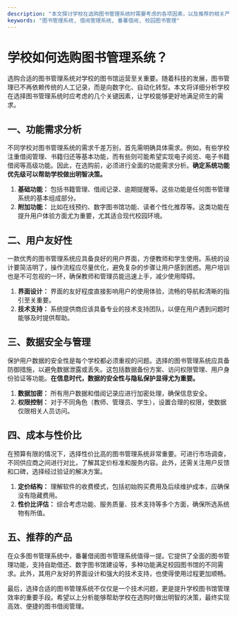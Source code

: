 ```yaml
---
description: "本文探讨学校在选购图书管理系统时需要考虑的各项因素，以及推荐的相关产品。"
keywords: "图书管理系统, 借阅管理系统, 番薯借阅, 校园图书管理"
---
```

# 学校如何选购图书管理系统？

选购合适的图书管理系统对学校的图书馆运营至关重要。随着科技的发展，图书管理已不再依赖传统的人工记录，而是向数字化、自动化转型。本文将详细分析学校在选择图书管理系统时应考虑的几个关键因素，让学校能够更好地满足师生的需求。

## 一、功能需求分析

不同学校对图书管理系统的需求千差万别，首先需明确具体需求。例如，有些学校注重借阅管理、书籍归还等基本功能，而有些则可能希望实现电子阅览、电子书籍借阅等高级功能。因此，在选购前，必须进行全面的功能需求分析。**确定系统功能优先级可以帮助学校做出明智决策。**

1. **基础功能：** 包括书籍管理、借阅记录、逾期提醒等。这些功能是任何图书管理系统的基本组成部分。
2. **附加功能：** 比如在线预约、数字图书馆功能、读者个性化推荐等。这类功能在提升用户体验方面尤为重要，尤其适合现代校园环境。

## 二、用户友好性

一款优秀的图书管理系统应具备良好的用户界面，方便教师和学生使用。系统的设计要简洁明了，操作流程应尽量优化，避免复杂的步骤让用户感到困惑。用户培训也是不可忽视的一环，确保教师和管理员能迅速上手，减少使用障碍。

1. **界面设计：** 界面的友好程度直接影响用户的使用体验，流畅的导航和清晰的指引至关重要。
2. **技术支持：** 系统提供商应该具备专业的技术支持团队，以便在用户遇到问题时能够及时提供帮助。

## 三、数据安全与管理

保护用户数据的安全性是每个学校都必须重视的问题。选择的图书管理系统应具备防御措施，以避免数据泄露或丢失。这包括数据备份方案、访问权限管理、用户身份验证等功能。**在信息时代，数据的安全性与隐私保护显得尤为重要。**

1. **数据加密：** 所有用户数据和借阅记录应进行加密处理，确保信息安全。
2. **权限控制：** 对于不同角色（教师、管理员、学生），设置合理的权限，使数据仅限相关人员访问。

## 四、成本与性价比

在预算有限的情况下，选择性价比高的图书管理系统非常重要。可进行市场调查，不同供应商之间进行对比，了解其定价标准和服务内容。此外，还需关注用户反馈和口碑，选择经过验证的解决方案。

1. **定价结构：** 理解软件的收费模式，包括初始购买费用及后续维护成本，应确保没有隐藏费用。
2. **性价比评估：** 综合考虑功能、服务质量、技术支持等多个方面，确保所选系统物有所值。

## 五、推荐的产品

在众多图书管理系统中，番薯借阅图书管理系统值得一提。它提供了全面的图书管理功能，支持自助借还、数字图书馆建设等，多种功能满足校园图书馆的不同需求。此外，其用户友好的界面设计和强大的技术支持，也使得使用过程更加顺畅。

最后，选择合适的图书管理系统不仅仅是一个技术问题，更是提升学校图书馆管理效率的重要手段。希望以上分析能够帮助学校在选购时做出明智的决策，最终实现高效、便捷的图书借阅管理。
